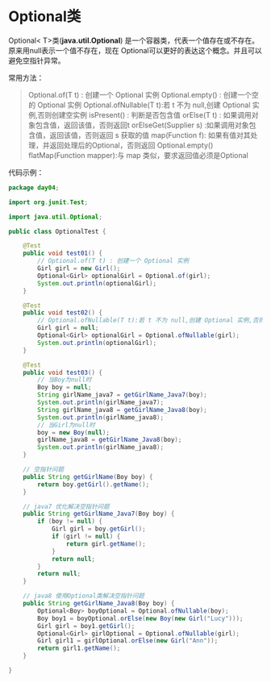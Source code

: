 # Optional类

Optional< T>类(**java.util.Optional**) 是一个容器类，代表一个值存在或不存在。
原来用null表示一个值不存在，现在 Optional可以更好的表达这个概念。并且可以避免空指针异常。

常用方法：

> Optional.of(T t) : 创建一个 Optional 实例
> Optional.empty() : 创建一个空的 Optional 实例
> Optional.ofNullable(T t):若 t 不为 null,创建 Optional 实例,否则创建空实例
> isPresent() : 判断是否包含值
> orElse(T t) : 如果调用对象包含值，返回该值，否则返回t
> orElseGet(Supplier s) :如果调用对象包含值，返回该值，否则返回 s 获取的值
> map(Function f): 如果有值对其处理，并返回处理后的Optional，否则返回 Optional.empty()
> flatMap(Function mapper):与 map 类似，要求返回值必须是Optional

代码示例：

```java
package day04;

import org.junit.Test;

import java.util.Optional;

public class OptionalTest {

    @Test
    public void test01() {
        // Optional.of(T t) : 创建一个 Optional 实例
        Girl girl = new Girl();
        Optional<Girl> optionalGirl = Optional.of(girl);
        System.out.println(optionalGirl);
    }

    @Test
    public void test02() {
        // Optional.ofNullable(T t):若 t 不为 null,创建 Optional 实例,否则创建空实例
        Girl girl = null;
        Optional<Girl> optionalGirl = Optional.ofNullable(girl);
        System.out.println(optionalGirl);
    }

    @Test
    public void test03() {
        // 当Boy为null时
        Boy boy = null;
        String girlName_java7 = getGirlName_Java7(boy);
        System.out.println(girlName_java7);
        String girlName_java8 = getGirlName_Java8(boy);
        System.out.println(girlName_java8);
        // 当Girl为null时
        boy = new Boy(null);
        girlName_java8 = getGirlName_Java8(boy);
        System.out.println(girlName_java8);
    }

    // 空指针问题
    public String getGirlName(Boy boy) {
        return boy.getGirl().getName();
    }

    // java7 优化解决空指针问题
    public String getGirlName_Java7(Boy boy) {
        if (boy != null) {
            Girl girl = boy.getGirl();
            if (girl != null) {
                return girl.getName();
            }
            return null;
        }
        return null;
    }

    // java8 使用Optional类解决空指针问题
    public String getGirlName_Java8(Boy boy) {
        Optional<Boy> boyOptional = Optional.ofNullable(boy);
        Boy boy1 = boyOptional.orElse(new Boy(new Girl("Lucy")));
        Girl girl = boy1.getGirl();
        Optional<Girl> girlOptional = Optional.ofNullable(girl);
        Girl girl1 = girlOptional.orElse(new Girl("Ann"));
        return girl1.getName();
    }

}
```
